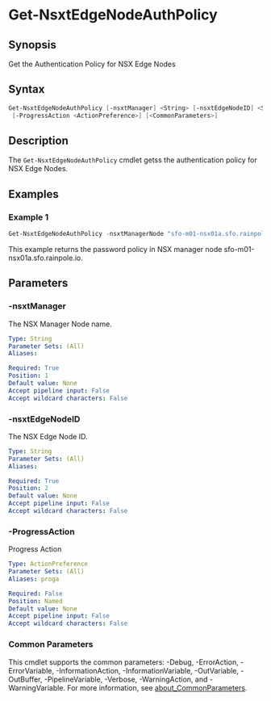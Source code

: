 # Get-NsxtEdgeNodeAuthPolicy

## Synopsis

Get the Authentication Policy for NSX Edge Nodes

## Syntax

```powershell
Get-NsxtEdgeNodeAuthPolicy [-nsxtManager] <String> [-nsxtEdgeNodeID] <String>
 [-ProgressAction <ActionPreference>] [<CommonParameters>]
```

## Description

The `Get-NsxtEdgeNodeAuthPolicy` cmdlet getss the authentication policy for NSX Edge Nodes.

## Examples

### Example 1

```powershell
Get-NsxtEdgeNodeAuthPolicy -nsxtManagerNode "sfo-m01-nsx01a.sfo.rainpole.io"
```

This example returns the password policy in NSX manager node sfo-m01-nsx01a.sfo.rainpole.io.

## Parameters

### -nsxtManager

The NSX Manager Node name.

```yaml
Type: String
Parameter Sets: (All)
Aliases:

Required: True
Position: 1
Default value: None
Accept pipeline input: False
Accept wildcard characters: False
```

### -nsxtEdgeNodeID

The NSX Edge Node ID.

```yaml
Type: String
Parameter Sets: (All)
Aliases:

Required: True
Position: 2
Default value: None
Accept pipeline input: False
Accept wildcard characters: False
```

### -ProgressAction

Progress Action

```yaml
Type: ActionPreference
Parameter Sets: (All)
Aliases: proga

Required: False
Position: Named
Default value: None
Accept pipeline input: False
Accept wildcard characters: False
```

### Common Parameters

This cmdlet supports the common parameters: -Debug, -ErrorAction, -ErrorVariable, -InformationAction, -InformationVariable, -OutVariable, -OutBuffer, -PipelineVariable, -Verbose, -WarningAction, and -WarningVariable. For more information, see [about_CommonParameters](http://go.microsoft.com/fwlink/?LinkID=113216).
